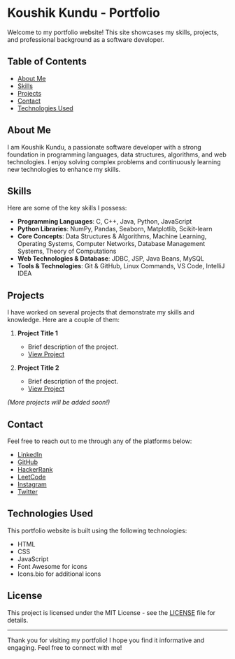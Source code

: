 # Koushik Kundu - Portfolio

Welcome to my portfolio website! This site showcases my skills, projects, and professional background as a software developer.

## Table of Contents

- [About Me](#about-me)
- [Skills](#skills)
- [Projects](#projects)
- [Contact](#contact)
- [Technologies Used](#technologies-used)

## About Me

I am Koushik Kundu, a passionate software developer with a strong foundation in programming languages, data structures, algorithms, and web technologies. I enjoy solving complex problems and continuously learning new technologies to enhance my skills.

## Skills

Here are some of the key skills I possess:

- **Programming Languages**: C, C++, Java, Python, JavaScript
- **Python Libraries**: NumPy, Pandas, Seaborn, Matplotlib, Scikit-learn
- **Core Concepts**: Data Structures & Algorithms, Machine Learning, Operating Systems, Computer Networks, Database Management Systems, Theory of Computations
- **Web Technologies & Database**: JDBC, JSP, Java Beans, MySQL
- **Tools & Technologies**: Git & GitHub, Linux Commands, VS Code, IntelliJ IDEA

## Projects

I have worked on several projects that demonstrate my skills and knowledge. Here are a couple of them:

1. **Project Title 1**
   - Brief description of the project.
   - [View Project](#)

2. **Project Title 2**
   - Brief description of the project.
   - [View Project](#)

*(More projects will be added soon!)*

## Contact

Feel free to reach out to me through any of the platforms below:

- [LinkedIn](https://www.linkedin.com/in/koushikkundu)
- [GitHub](https://github.com/koushikkundu)
- [HackerRank](https://www.hackerrank.com/kouseek)
- [LeetCode](https://leetcode.com/kouscodes)
- [Instagram](https://instagram.com/koushhhhhik)
- [Twitter](https://twitter.com/thekoushikkundu)

## Technologies Used

This portfolio website is built using the following technologies:

- HTML
- CSS
- JavaScript
- Font Awesome for icons
- Icons.bio for additional icons

## License

This project is licensed under the MIT License - see the [LICENSE](LICENSE) file for details.

---

Thank you for visiting my portfolio! I hope you find it informative and engaging. Feel free to connect with me!
